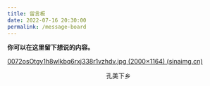 ```yaml
---
title: 留言板
date: 2022-07-16 20:30:00
permalink: /message-board
---
```


**你可以在这里留下想说的内容。**

[0072osOtgy1h8wlkbq6rxj338r1vzhdv.jpg (2000×1164) (sinaimg.cn)](https://wx1.sinaimg.cn/mw2000/0072osOtgy1h8wlkbq6rxj338r1vzhdv.jpg)

<center>孔美下乡</center>

